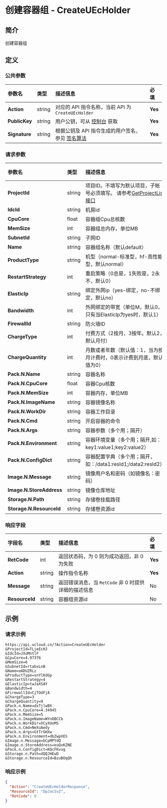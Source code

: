 # 创建容器组 - CreateUEcHolder

## 简介

创建容器组









## 定义

### 公共参数

| 参数名 | 类型 | 描述信息 | 必填 |
|:---|:---|:---|:---|
| **Action**     | string  | 对应的 API 指令名称，当前 API 为 `CreateUEcHolder`                        | **Yes** |
| **PublicKey**  | string  | 用户公钥，可从 [控制台](https://console.ucloud.cn/uapi/apikey) 获取                                             | **Yes** |
| **Signature**  | string  | 根据公钥及 API 指令生成的用户签名，参见 [签名算法](api/summary/signature.md)  | **Yes** |

### 请求参数

| 参数名 | 类型 | 描述信息 | 必填 |
|:---|:---|:---|:---|
| **ProjectId** | string | 项目ID。不填写为默认项目，子帐号必须填写。 请参考[GetProjectList接口](https://docs.ucloud.cn/api/summary/get_project_list) |No|
| **IdcId** | string | 机房id |**Yes**|
| **CpuCore** | float | 容器组Cpu总核数 |**Yes**|
| **MemSize** | int | 容器组总内存，单位MB |**Yes**|
| **SubnetId** | string | 子网ID |**Yes**|
| **Name** | string | 容器组名称（默认default） |No|
| **ProductType** | string | 机型（normal-标准型，hf-高性能型，默认normal） |No|
| **RestartStrategy** | int | 重启策略（0总是，1失败是，2永不，默认0） |No|
| **ElasticIp** | string | 绑定外网ip（yes-绑定，no-不绑定，默认no） |No|
| **Bandwidth** | int | 外网绑定的带宽（单位M，默认0，只有当ElasticIp为yes时，默认1） |No|
| **FirewallId** | string | 防火墙ID |No|
| **ChargeType** | int | 付费方式（2按月、3按年。默认2，默认月付） |No|
| **ChargeQuantity** | int | 月数或者年数（默认值：1，当为按月计费时，0表示计费到月底，默认值为0） |No|
| **Pack.N.Name** | string | 容器名称 |No|
| **Pack.N.CpuCore** | float | 容器Cpu核数 |No|
| **Pack.N.MemSize** | int | 容器内存，单位MB |No|
| **Pack.N.ImageName** | string | 容器镜像名称 |No|
| **Pack.N.WorkDir** | string | 容器工作目录 |No|
| **Pack.N.Cmd** | string | 开启容器的命令 |No|
| **Pack.N.Args** | string | 容器参数（多个用；隔开） |No|
| **Pack.N.Environment** | string | 容器环境变量（多个用；隔开,如：key1:value1;key2:value2） |No|
| **Pack.N.ConfigDict** | string | 容器配置字典（多个用；隔开，如：/data1:resId1;/data2:resId2） |No|
| **Image.N.Message** | string | 镜像用户名和密码（如镜像名：密码） |No|
| **Image.N.StoreAddress** | string | 镜像仓库地址 |No|
| **Storage.N.Path** | string | 存储卷挂载路径 |No|
| **Storage.N.ResourceId** | string | 存储卷资源id |No|

### 响应字段

| 字段名 | 类型 | 描述信息 | 必填 |
|:---|:---|:---|:---|
| **RetCode** | int | 返回状态码，为 0 则为成功返回，非 0 为失败 |**Yes**|
| **Action** | string | 操作指令名称 |**Yes**|
| **Message** | string | 返回错误消息，当 `RetCode` 非 0 时提供详细的描述信息 |No|
| **ResourceId** | string | 容器组资源id |No|




## 示例

### 请求示例
    
```
https://api.ucloud.cn/?Action=CreateUEcHolder
&ProjectId=TLjeEcHJ
&IdcId=JXoMntlF
&CpuCore=4.97376
&MemSize=6
&SubnetId=rtabxLnB
&Name=oADUZRLz
&ProductType=snYlKdGp
&RestartStrategy=4
&ElasticIp=twJaXSAY
&Bandwidth=4
&FirewallId=CjTOdFjA
&ChargeType=3
&ChargeQuantity=9
&Pack.n.Name=dxTjlwBX
&Pack.n.CpuCore=4.34945
&Pack.n.MemSize=5
&Pack.n.ImageName=WYnOBCCb
&Pack.n.WorkDir=XCyXUoMS
&Pack.n.Cmd=NeXuAedy
&Pack.n.Args=GtTrGHXw
&Pack.n.Environment=dbZwpVES
&Image.n.Message=bCpMPYdQ
&Image.n.StoreAddress=euQxKZNE
&Pack.n.ConfigDict=KQcFKvug
&Storage.n.Path=dQQJHEwD
&Storage.n.ResourceId=BzuBOqQh
```

### 响应示例
    
```json
{
  "Action": "CreateUEcHolderResponse",
  "ResourceId": "DpJacSvZ",
  "RetCode": 0
}
```






